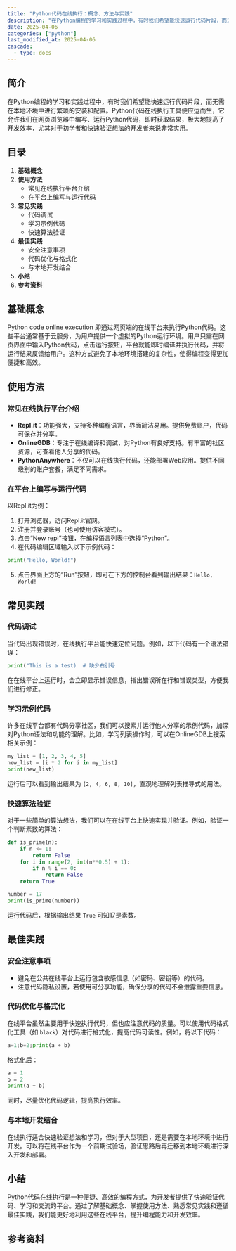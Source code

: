 ```yaml
---
title: "Python代码在线执行：概念、方法与实践"
description: "在Python编程的学习和实践过程中，有时我们希望能快速运行代码片段，而无需在本地环境中进行繁琐的安装和配置。Python代码在线执行工具便应运而生，它允许我们在网页浏览器中编写、运行Python代码，即时获取结果，极大地提高了开发效率，尤其对于初学者和快速验证想法的开发者来说非常实用。"
date: 2025-04-06
categories: ["python"]
last_modified_at: 2025-04-06
cascade:
  - type: docs
---
```



## 简介
在Python编程的学习和实践过程中，有时我们希望能快速运行代码片段，而无需在本地环境中进行繁琐的安装和配置。Python代码在线执行工具便应运而生，它允许我们在网页浏览器中编写、运行Python代码，即时获取结果，极大地提高了开发效率，尤其对于初学者和快速验证想法的开发者来说非常实用。

<!-- more -->
## 目录
1. **基础概念**
2. **使用方法**
    - 常见在线执行平台介绍
    - 在平台上编写与运行代码
3. **常见实践**
    - 代码调试
    - 学习示例代码
    - 快速算法验证
4. **最佳实践**
    - 安全注意事项
    - 代码优化与格式化
    - 与本地开发结合
5. **小结**
6. **参考资料**

## 基础概念
Python code online execution 即通过网页端的在线平台来执行Python代码。这些平台通常基于云服务，为用户提供一个虚拟的Python运行环境。用户只需在网页界面中输入Python代码，点击运行按钮，平台就能即时编译并执行代码，并将运行结果反馈给用户。这种方式避免了本地环境搭建的复杂性，使得编程变得更加便捷和高效。

## 使用方法

### 常见在线执行平台介绍
- **Repl.it**：功能强大，支持多种编程语言，界面简洁易用。提供免费账户，代码可保存并分享。
- **OnlineGDB**：专注于在线编译和调试，对Python有良好支持。有丰富的社区资源，可查看他人分享的代码。
- **PythonAnywhere**：不仅可以在线执行代码，还能部署Web应用。提供不同级别的账户套餐，满足不同需求。

### 在平台上编写与运行代码
以Repl.it为例：
1. 打开浏览器，访问Repl.it官网。
2. 注册并登录账号（也可使用访客模式）。
3. 点击“New repl”按钮，在编程语言列表中选择“Python”。
4. 在代码编辑区域输入以下示例代码：
```python
print("Hello, World!")
```
5. 点击界面上方的“Run”按钮，即可在下方的控制台看到输出结果：`Hello, World!`

## 常见实践

### 代码调试
当代码出现错误时，在线执行平台能快速定位问题。例如，以下代码有一个语法错误：
```python
print("This is a test)  # 缺少右引号
```
在在线平台上运行时，会立即显示错误信息，指出错误所在行和错误类型，方便我们进行修正。

### 学习示例代码
许多在线平台都有代码分享社区，我们可以搜索并运行他人分享的示例代码，加深对Python语法和功能的理解。比如，学习列表操作时，可以在OnlineGDB上搜索相关示例：
```python
my_list = [1, 2, 3, 4, 5]
new_list = [i * 2 for i in my_list]
print(new_list)
```
运行后可以看到输出结果为 `[2, 4, 6, 8, 10]`，直观地理解列表推导式的用法。

### 快速算法验证
对于一些简单的算法想法，我们可以在在线平台上快速实现并验证。例如，验证一个判断素数的算法：
```python
def is_prime(n):
    if n <= 1:
        return False
    for i in range(2, int(n**0.5) + 1):
        if n % i == 0:
            return False
    return True

number = 17
print(is_prime(number))
```
运行代码后，根据输出结果 `True` 可知17是素数。

## 最佳实践

### 安全注意事项
- 避免在公共在线平台上运行包含敏感信息（如密码、密钥等）的代码。
- 注意代码隐私设置，若使用可分享功能，确保分享的代码不会泄露重要信息。

### 代码优化与格式化
在线平台虽然主要用于快速执行代码，但也应注意代码的质量。可以使用代码格式化工具（如 `black`）对代码进行格式化，提高代码可读性。例如，将以下代码：
```python
a=1;b=2;print(a + b)
```
格式化后：
```python
a = 1
b = 2
print(a + b)
```
同时，尽量优化代码逻辑，提高执行效率。

### 与本地开发结合
在线执行适合快速验证想法和学习，但对于大型项目，还是需要在本地环境中进行开发。可以将在线平台作为一个前期试验场，验证思路后再迁移到本地环境进行深入开发和部署。

## 小结
Python代码在线执行是一种便捷、高效的编程方式，为开发者提供了快速验证代码、学习和交流的平台。通过了解基础概念、掌握使用方法、熟悉常见实践和遵循最佳实践，我们能更好地利用这些在线平台，提升编程能力和开发效率。

## 参考资料